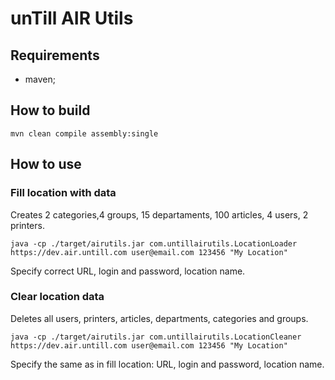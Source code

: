 # unTill AIR Utils

## Requirements
  * maven;
## How to build

```shell
mvn clean compile assembly:single
```
## How to use 
### Fill location with data
Creates 2 categories,4 groups, 15 departaments, 100 articles, 4 users, 2 printers.
```shell
java -cp ./target/airutils.jar com.untillairutils.LocationLoader https://dev.air.untill.com user@email.com 123456 "My Location"
```
Specify correct URL, login and password, location name.
### Clear location  data
Deletes all users, printers, articles, departments, categories and groups.
```shell
java -cp ./target/airutils.jar com.untillairutils.LocationCleaner https://dev.air.untill.com user@email.com 123456 "My Location"
```
Specify the same as in fill location: URL, login and password, location name. 




